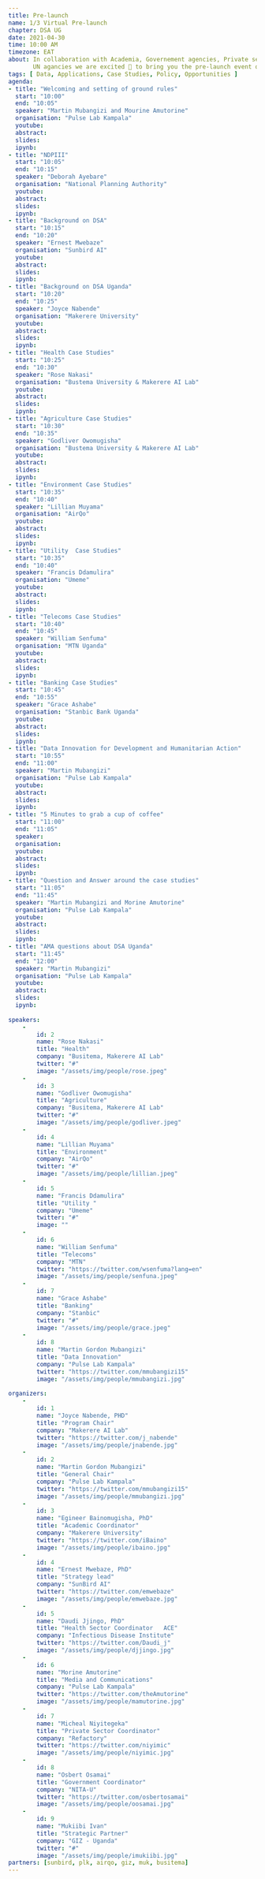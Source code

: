 ```yaml
---
title: Pre-launch
name: 1/3 Virtual Pre-launch
chapter: DSA UG
date: 2021-04-30
time: 10:00 AM
timezone: EAT
about: In collaboration with Academia, Governement agencies, Private sector and 
       UN agancies we are excited 💯 to bring you the pre-launch event of DSA Uganda Chapter 🇺🇬
tags: [ Data, Applications, Case Studies, Policy, Opportunities ]
agenda: 
- title: "Welcoming and setting of ground rules"
  start: "10:00"
  end: "10:05"
  speaker: "Martin Mubangizi and Mourine Amutorine" 
  organisation: "Pulse Lab Kampala"
  youtube:
  abstract:
  slides:
  ipynb:
- title: "NDPIII"
  start: "10:05"
  end: "10:15"
  speaker: "Deborah Ayebare"
  organisation: "National Planning Authority"
  youtube:
  abstract:
  slides:
  ipynb:
- title: "Background on DSA"
  start: "10:15"
  end: "10:20"
  speaker: "Ernest Mwebaze"
  organisation: "Sunbird AI"
  youtube:
  abstract:
  slides:
  ipynb:
- title: "Background on DSA Uganda"
  start: "10:20"
  end: "10:25"
  speaker: "Joyce Nabende"
  organisation: "Makerere University"
  youtube:
  abstract:
  slides:
  ipynb:
- title: "Health Case Studies"
  start: "10:25"
  end: "10:30"
  speaker: "Rose Nakasi"
  organisation: "Bustema University & Makerere AI Lab"
  youtube:
  abstract:
  slides:
  ipynb:
- title: "Agriculture Case Studies"
  start: "10:30"
  end: "10:35"
  speaker: "Godliver Owomugisha"
  organisation: "Bustema University & Makerere AI Lab"
  youtube:
  abstract:
  slides:
  ipynb:
- title: "Environment Case Studies"
  start: "10:35"
  end: "10:40"
  speaker: "Lillian Muyama"
  organisation: "AirQo"
  youtube:
  abstract:
  slides:
  ipynb:
- title: "Utility  Case Studies"
  start: "10:35"
  end: "10:40"
  speaker: "Francis Ddamulira"
  organisation: "Umeme"
  youtube:
  abstract:
  slides:
  ipynb:
- title: "Telecoms Case Studies"
  start: "10:40"
  end: "10:45"
  speaker: "William Senfuma"
  organisation: "MTN Uganda"
  youtube:
  abstract:
  slides:
  ipynb:
- title: "Banking Case Studies"
  start: "10:45"
  end: "10:55"
  speaker: "Grace Ashabe"
  organisation: "Stanbic Bank Uganda"
  youtube:
  abstract:
  slides:
  ipynb:
- title: "Data Innovation for Development and Humanitarian Action"
  start: "10:55"
  end: "11:00"
  speaker: "Martin Mubangizi"
  organisation: "Pulse Lab Kampala"
  youtube:
  abstract:
  slides:
  ipynb:
- title: "5 Minutes to grab a cup of coffee"
  start: "11:00"
  end: "11:05"
  speaker: 
  organisation: 
  youtube:
  abstract:
  slides:
  ipynb:
- title: "Question and Answer around the case studies" 
  start: "11:05"
  end: "11:45"
  speaker: "Martin Mubangizi and Morine Amutorine"
  organisation: "Pulse Lab Kampala"
  youtube:
  abstract:
  slides:
  ipynb:
- title: "AMA questions about DSA Uganda"
  start: "11:45"
  end: "12:00"
  speaker: "Martin Mubangizi"
  organisation: "Pulse Lab Kampala"
  youtube:
  abstract:
  slides:
  ipynb:
  
speakers: 
    -
        id: 2
        name: "Rose Nakasi"
        title: "Health"
        company: "Busitema, Makerere AI Lab"
        twitter: "#"
        image: "/assets/img/people/rose.jpeg"
    -
        id: 3
        name: "Godliver Owomugisha"
        title: "Agriculture"
        company: "Busitema, Makerere AI Lab"
        twitter: "#"
        image: "/assets/img/people/godliver.jpeg"
    -
        id: 4
        name: "Lillian Muyama"
        title: "Environment"
        company: "AirQo"
        twitter: "#"
        image: "/assets/img/people/lillian.jpeg"
    -
        id: 5
        name: "Francis Ddamulira"
        title: "Utility "
        company: "Umeme"
        twitter: "#"
        image: ""
    -
        id: 6
        name: "William Senfuma"
        title: "Telecoms"
        company: "MTN"
        twitter: "https://twitter.com/wsenfuma?lang=en"
        image: "/assets/img/people/senfuna.jpeg"
    -
        id: 7
        name: "Grace Ashabe"
        title: "Banking"
        company: "Stanbic"
        twitter: "#"
        image: "/assets/img/people/grace.jpeg"
    -
        id: 8
        name: "Martin Gordon Mubangizi"
        title: "Data Innovation"
        company: "Pulse Lab Kampala"
        twitter: "https://twitter.com/mmubangizi15"
        image: "/assets/img/people/mmubangizi.jpg"
   
organizers: 
    -
        id: 1
        name: "Joyce Nabende, PHD"
        title: "Program Chair"
        company: "Makerere AI Lab"
        twitter: "https://twitter.com/j_nabende"
        image: "/assets/img/people/jnabende.jpg"
    -
        id: 2
        name: "Martin Gordon Mubangizi"
        title: "General Chair"
        company: "Pulse Lab Kampala"
        twitter: "https://twitter.com/mmubangizi15"
        image: "/assets/img/people/mmubangizi.jpg"
    -
        id: 3
        name: "Egineer Bainomugisha, PhD"
        title: "Academic Coordinator"
        company: "Makerere University"
        twitter: "https://twitter.com/iBaino"
        image: "/assets/img/people/ibaino.jpg"
    -
        id: 4
        name: "Ernest Mwebaze, PhD"
        title: "Strategy lead"
        company: "SunBird AI"
        twitter: "https://twitter.com/emwebaze"
        image: "/assets/img/people/emwebaze.jpg"
    -
        id: 5
        name: "Daudi Jjingo, PhD"
        title: "Health Sector Coordinator	ACE"
        company: "Infectious Disease Institute"
        twitter: "https://twitter.com/Daudi_j"
        image: "/assets/img/people/djjingo.jpg"
    -
        id: 6
        name: "Morine Amutorine"
        title: "Media and Communications"
        company: "Pulse Lab Kampala"
        twitter: "https://twitter.com/theAmutorine"
        image: "/assets/img/people/mamutorine.jpg"
    -
        id: 7
        name: "Micheal Niyitegeka"
        title: "Private Sector Coordinator"
        company: "Refactory"
        twitter: "https://twitter.com/niyimic"
        image: "/assets/img/people/niyimic.jpg"
    -
        id: 8
        name: "Osbert Osamai"
        title: "Government Coordinator"
        company: "NITA-U"
        twitter: "https://twitter.com/osbertosamai"
        image: "/assets/img/people/oosamai.jpg"
    -
        id: 9
        name: "Mukiibi Ivan"
        title: "Strategic Partner"
        company: "GIZ - Uganda"
        twitter: "#"
        image: "/assets/img/people/imukiibi.jpg"
partners: [sunbird, plk, airqo, giz, muk, busitema]
---
```

